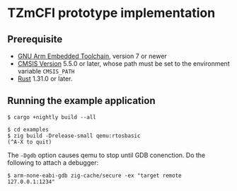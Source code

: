 # TZmCFI prototype implementation

## Prerequisite

- [GNU Arm Embedded Toolchain](https://developer.arm.com/open-source/gnu-toolchain/gnu-rm), version 7 or newer
- [CMSIS Version](https://github.com/ARM-software/CMSIS_5) 5.5.0 or later, whose path must be set to the environment variable `CMSIS_PATH`
- [Rust](https://www.rust-lang.org/en-US/) 1.31.0 or later.

## Running the example application

    $ cargo +nightly build --all

    $ cd examples
    $ zig build -Drelease-small qemu:rtosbasic
    (^A-X to quit)

The `-Dgdb` option causes qemu to stop until GDB conenction. Do the following to attach a debugger:

    $ arm-none-eabi-gdb zig-cache/secure -ex "target remote 127.0.0.1:1234"
